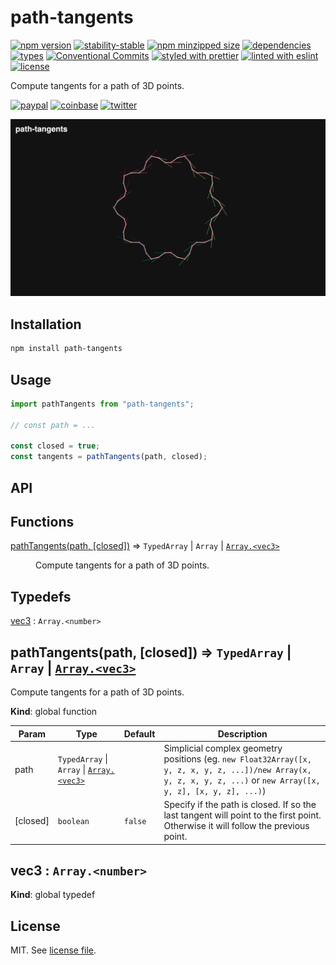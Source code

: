 # path-tangents

[![npm version](https://img.shields.io/npm/v/path-tangents)](https://www.npmjs.com/package/path-tangents)
[![stability-stable](https://img.shields.io/badge/stability-stable-green.svg)](https://www.npmjs.com/package/path-tangents)
[![npm minzipped size](https://img.shields.io/bundlephobia/minzip/path-tangents)](https://bundlephobia.com/package/path-tangents)
[![dependencies](https://img.shields.io/librariesio/release/npm/path-tangents)](https://github.com/dmnsgn/path-tangents/blob/main/package.json)
[![types](https://img.shields.io/npm/types/path-tangents)](https://github.com/microsoft/TypeScript)
[![Conventional Commits](https://img.shields.io/badge/Conventional%20Commits-1.0.0-fa6673.svg)](https://conventionalcommits.org)
[![styled with prettier](https://img.shields.io/badge/styled_with-Prettier-f8bc45.svg?logo=prettier)](https://github.com/prettier/prettier)
[![linted with eslint](https://img.shields.io/badge/linted_with-ES_Lint-4B32C3.svg?logo=eslint)](https://github.com/eslint/eslint)
[![license](https://img.shields.io/github/license/dmnsgn/path-tangents)](https://github.com/dmnsgn/path-tangents/blob/main/LICENSE.md)

Compute tangents for a path of 3D points.

[![paypal](https://img.shields.io/badge/donate-paypal-informational?logo=paypal)](https://paypal.me/dmnsgn)
[![coinbase](https://img.shields.io/badge/donate-coinbase-informational?logo=coinbase)](https://commerce.coinbase.com/checkout/56cbdf28-e323-48d8-9c98-7019e72c97f3)
[![twitter](https://img.shields.io/twitter/follow/dmnsgn?style=social)](https://twitter.com/dmnsgn)

![](https://raw.githubusercontent.com/dmnsgn/path-tangents/main/screenshot.jpg)

## Installation

```bash
npm install path-tangents
```

## Usage

```js
import pathTangents from "path-tangents";

// const path = ...

const closed = true;
const tangents = pathTangents(path, closed);
```

## API

<!-- api-start -->

## Functions

<dl>
<dt><a href="#pathTangents">pathTangents(path, [closed])</a> ⇒ <code>TypedArray</code> | <code>Array</code> | <code><a href="#vec3">Array.&lt;vec3&gt;</a></code></dt>
<dd><p>Compute tangents for a path of 3D points.</p>
</dd>
</dl>

## Typedefs

<dl>
<dt><a href="#vec3">vec3</a> : <code>Array.&lt;number&gt;</code></dt>
<dd></dd>
</dl>

<a name="pathTangents"></a>

## pathTangents(path, [closed]) ⇒ <code>TypedArray</code> \| <code>Array</code> \| [<code>Array.&lt;vec3&gt;</code>](#vec3)

Compute tangents for a path of 3D points.

**Kind**: global function

| Param    | Type                                                                                      | Default            | Description                                                                                                                                                        |
| -------- | ----------------------------------------------------------------------------------------- | ------------------ | ------------------------------------------------------------------------------------------------------------------------------------------------------------------ |
| path     | <code>TypedArray</code> \| <code>Array</code> \| [<code>Array.&lt;vec3&gt;</code>](#vec3) |                    | Simplicial complex geometry positions (eg. `new Float32Array([x, y, z, x, y, z, ...])/new Array(x, y, z, x, y, z, ...)` or `new Array([x, y, z], [x, y, z], ...)`) |
| [closed] | <code>boolean</code>                                                                      | <code>false</code> | Specify if the path is closed. If so the last tangent will point to the first point. Otherwise it will follow the previous point.                                  |

<a name="vec3"></a>

## vec3 : <code>Array.&lt;number&gt;</code>

**Kind**: global typedef

<!-- api-end -->

## License

MIT. See [license file](https://github.com/dmnsgn/path-tangents/blob/main/LICENSE.md).
